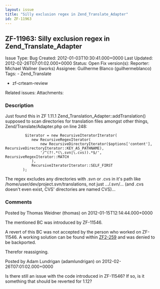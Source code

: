 ```yaml
---
layout: issue
title: "Silly exclusion regex in Zend_Translate_Adapter"
id: ZF-11963
---
```


ZF-11963: Silly exclusion regex in Zend\_Translate\_Adapter
-----------------------------------------------------------

 Issue Type: Bug Created: 2012-01-03T10:30:41.000+0000 Last Updated: 2012-02-26T07:01:02.000+0000 Status: Open Fix version(s): 
 Reporter:  Michael Wallner (iworks)  Assignee:  Guilherme Blanco (guilhermeblanco)  Tags: - Zend\_Translate
- zf-crteam-review
 
 Related issues: 
 Attachments: 
### Description

Just found this in ZF 1.11.1 Zend\_Translation\_Adapter::addTranslation() supposed to scan directories for translation files amongst other things, Zend/Translate/Adapter.php on line 248:

 
             $iterator = new RecursiveIteratorIterator(
                new RecursiveRegexIterator(
                    new RecursiveDirectoryIterator($options['content'], RecursiveDirectoryIterator::KEY_AS_PATHNAME),
                    '/^(?!.*(\.svn|\.cvs)).*$/', RecursiveRegexIterator::MATCH
                ),
                RecursiveIteratorIterator::SELF_FIRST
            );


The regex excludes any directories with .svn or .cvs in it's path like /home/user/dev/project.svn/translations, not just .../.svn/... (and .cvs doesn't even exist, CVS' directories are named CVS)...

 

 

### Comments

Posted by Thomas Weidner (thomas) on 2012-01-15T12:14:44.000+0000

The mentioned BC was introduced by ZF-11546.

A revert of this BC was not accepted by the person who worked on ZF-11546. A working solution can be found within [ZF2-259](https://github.com/zendframework/zf2/pull/259) and was denied to be backported.

Therefor reassigning.

 

 

Posted by Adam Lundrigan (adamlundrigan) on 2012-02-26T07:01:02.000+0000

Is there still an issue with the code introduced in ZF-11546? If so, is it something that should be reverted for 1.12?

 

 